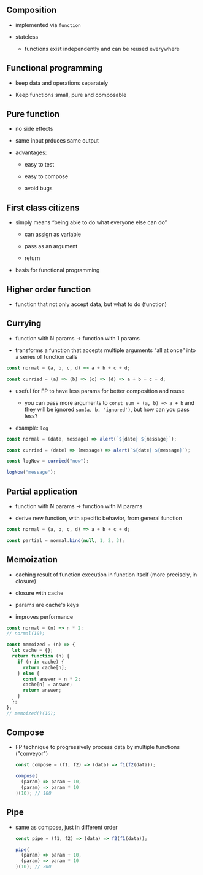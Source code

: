 ## Composition

- implemented via `function`

- stateless

  - functions exist independently and can be reused everywhere

## Functional programming

- keep data and operations separately

- Keep functions small, pure and composable

## Pure function

- no side effects

- same input prduces same output

- advantages:

  - easy to test

  - easy to compose

  - avoid bugs

## First class citizens

- simply means “being able to do what everyone else can do”

  - can assign as variable

  - pass as an argument

  - return

- basis for functional programming

## Higher order function

- function that not only accept data, but what to do (function)

## Currying

- function with N params → function with 1 params

- transforms a function that accepts multiple arguments “all at once” into a series of function calls

```js
const normal = (a, b, c, d) => a + b + c + d;

const curried = (a) => (b) => (c) => (d) => a + b + c + d;
```

- useful for FP to have less params for better composition and reuse

  - you can pass more arguments to `const sum = (a, b) => a + b` and they will be ignored `sum(a, b, 'ignored')`, but how can you pass less?

- example: `log`

```js
const normal = (date, message) => alert(`${date} ${message}`);

const curried = (date) => (message) => alert(`${date} ${message}`);

const logNow = curried("now");

logNow("message");
```

## Partial application

- function with N params → function with M params

- derive new function, with specific behavior, from general function

```js
const normal = (a, b, c, d) => a + b + c + d;

const partial = normal.bind(null, 1, 2, 3);
```

## Memoization

- caching result of function execution in function itself (more precisely, in closure)

- closure with cache

- params are cache's keys

- improves performance

```js
const normal = (n) => n * 2;
// normal(10);
```

```js
const memoized = (n) => {
  let cache = {};
  return function (n) {
    if (n in cache) {
      return cache[n];
    } else {
      const answer = n * 2;
      cache[n] = answer;
      return answer;
    }
  };
};
// memoized()(10);
```

## Compose

- FP technique to progressively process data by multiple functions ("conveyor")

  ```js
  const compose = (f1, f2) => (data) => f1(f2(data));

  compose(
    (param) => param + 10,
    (param) => param * 10
  )(10); // 100
  ```

## Pipe

- same as compose, just in different order

  ```js
  const pipe = (f1, f2) => (data) => f2(f1(data));

  pipe(
    (param) => param + 10,
    (param) => param * 10
  )(10); // 200
  ```
